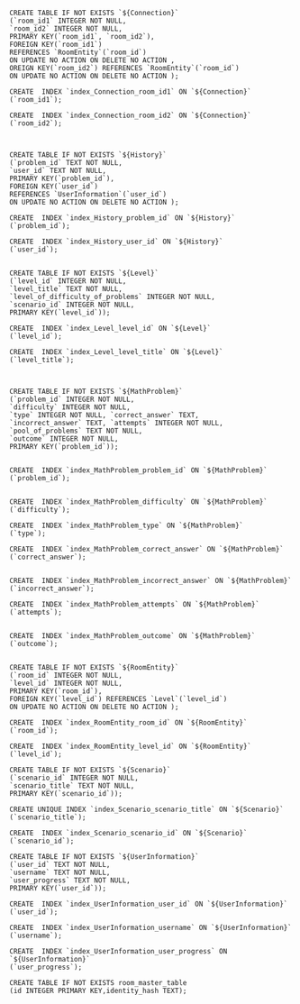 	CREATE TABLE IF NOT EXISTS `${Connection}` 
	(`room_id1` INTEGER NOT NULL, 
	`room_id2` INTEGER NOT NULL, 
	PRIMARY KEY(`room_id1`, `room_id2`), 
	FOREIGN KEY(`room_id1`) 
	REFERENCES `RoomEntity`(`room_id`) 
	ON UPDATE NO ACTION ON DELETE NO ACTION , 
	OREIGN KEY(`room_id2`) REFERENCES `RoomEntity`(`room_id`) 
	ON UPDATE NO ACTION ON DELETE NO ACTION );
	
	CREATE  INDEX `index_Connection_room_id1` ON `${Connection}` 
	(`room_id1`);
	
	CREATE  INDEX `index_Connection_room_id2` ON `${Connection}` 
	(`room_id2`);
	
	
	
	CREATE TABLE IF NOT EXISTS `${History}` 
	(`problem_id` TEXT NOT NULL, 
	`user_id` TEXT NOT NULL, 
	PRIMARY KEY(`problem_id`), 
	FOREIGN KEY(`user_id`) 
	REFERENCES `UserInformation`(`user_id`) 
	ON UPDATE NO ACTION ON DELETE NO ACTION );
	
	CREATE  INDEX `index_History_problem_id` ON `${History}` 
	(`problem_id`);
	
	CREATE  INDEX `index_History_user_id` ON `${History}`
	(`user_id`);
	
	
	CREATE TABLE IF NOT EXISTS `${Level}` 
	(`level_id` INTEGER NOT NULL, 
	`level_title` TEXT NOT NULL, 
	`level_of_difficulty_of_problems` INTEGER NOT NULL, 
	`scenario_id` INTEGER NOT NULL, 
	PRIMARY KEY(`level_id`));
	
	CREATE  INDEX `index_Level_level_id` ON `${Level}` 
	(`level_id`);
	
	CREATE  INDEX `index_Level_level_title` ON `${Level}` 
	(`level_title`);
	
	
	
	CREATE TABLE IF NOT EXISTS `${MathProblem}` 
	(`problem_id` INTEGER NOT NULL, 
	`difficulty` INTEGER NOT NULL, 
	`type` INTEGER NOT NULL, `correct_answer` TEXT, 
	`incorrect_answer` TEXT, `attempts` INTEGER NOT NULL, 
	`pool_of_problems` TEXT NOT NULL, 
	`outcome` INTEGER NOT NULL, 
	PRIMARY KEY(`problem_id`));
	
	
	CREATE  INDEX `index_MathProblem_problem_id` ON `${MathProblem}`
	(`problem_id`);
	
	
	CREATE  INDEX `index_MathProblem_difficulty` ON `${MathProblem}` 
	(`difficulty`);
	
	CREATE  INDEX `index_MathProblem_type` ON `${MathProblem}` 
	(`type`);
	
	CREATE  INDEX `index_MathProblem_correct_answer` ON `${MathProblem}` 
	(`correct_answer`);
	
	
	CREATE  INDEX `index_MathProblem_incorrect_answer` ON `${MathProblem}` 
	(`incorrect_answer`);
	
	CREATE  INDEX `index_MathProblem_attempts` ON `${MathProblem}` 
	(`attempts`);
	
	
	CREATE  INDEX `index_MathProblem_outcome` ON `${MathProblem}` 
	(`outcome`);
	
	
	CREATE TABLE IF NOT EXISTS `${RoomEntity}` 
	(`room_id` INTEGER NOT NULL, 
	`level_id` INTEGER NOT NULL, 
	PRIMARY KEY(`room_id`), 
	FOREIGN KEY(`level_id`) REFERENCES `Level`(`level_id`) 
	ON UPDATE NO ACTION ON DELETE NO ACTION );
	
	CREATE  INDEX `index_RoomEntity_room_id` ON `${RoomEntity}`
	(`room_id`);
	
	CREATE  INDEX `index_RoomEntity_level_id` ON `${RoomEntity}` 
	(`level_id`);
	
	CREATE TABLE IF NOT EXISTS `${Scenario}` 
	(`scenario_id` INTEGER NOT NULL, 
	`scenario_title` TEXT NOT NULL, 
	PRIMARY KEY(`scenario_id`));
	
	CREATE UNIQUE INDEX `index_Scenario_scenario_title` ON `${Scenario}` 
	(`scenario_title`);
	
	CREATE  INDEX `index_Scenario_scenario_id` ON `${Scenario}`
	(`scenario_id`);
	
	CREATE TABLE IF NOT EXISTS `${UserInformation}` 
	(`user_id` TEXT NOT NULL, 
	`username` TEXT NOT NULL, 
	`user_progress` TEXT NOT NULL, 
	PRIMARY KEY(`user_id`));
	
	CREATE  INDEX `index_UserInformation_user_id` ON `${UserInformation}` 
	(`user_id`);
	
	CREATE  INDEX `index_UserInformation_username` ON `${UserInformation}` 
	(`username`);
	
	CREATE  INDEX `index_UserInformation_user_progress` ON `${UserInformation}` 
	(`user_progress`);
	
	CREATE TABLE IF NOT EXISTS room_master_table 
	(id INTEGER PRIMARY KEY,identity_hash TEXT);
	
	
	
	
	
	
	
